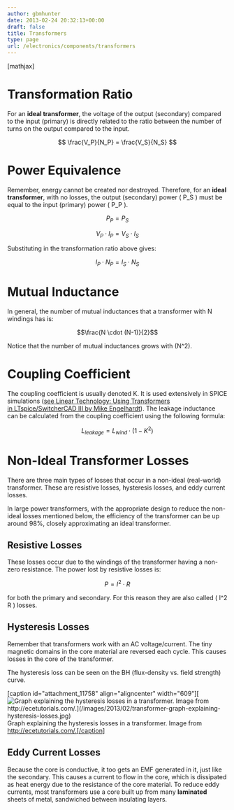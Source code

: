 ```yaml
---
author: gbmhunter
date: 2013-02-24 20:32:13+00:00
draft: false
title: Transformers
type: page
url: /electronics/components/transformers
---
```


[mathjax]

# Transformation Ratio

For an **ideal transformer**, the voltage of the output (secondary) compared to the input (primary) is directly related to the ratio between the number of turns on the output compared to the input.

$$ \frac{V_P}{N_P} = \frac{V_S}{N_S} $$

# Power Equivalence

Remember, energy cannot be created nor destroyed. Therefore, for an **ideal transformer**, with no losses, the output (secondary) power \( P_S \) must be equal to the input (primary) power \( P_P \).

$$ P_P = P_S $$

$$ V_P \cdot I_P = V_S \cdot I_S $$

Substituting in the transformation ratio above gives:

$$ I_P \cdot N_P = I_S \cdot N_S $$

# Mutual Inductance

In general, the number of mutual inductances that a transformer with N windings has is:

$$\frac{N \cdot (N-1)}{2}$$

Notice that the number of mutual inductances grows with \(N^2\).

# Coupling Coefficient

The coupling coefficient is usually denoted K. It is used extensively in SPICE simulations ([see Linear Technology: Using Transformers in LTspice/SwitcherCAD III by Mike Engelhardt](http://cds.linear.com/docs/en/lt-journal/LTMag-V16N3-23-LTspice_Transformers-MikeEngelhardt.pdf)). The leakage inductance can be calculated from the coupling coefficient using the following formula:

$$L_{leakage} = L_{wind} \cdot (1 - K^2)$$

# Non-Ideal Transformer Losses

There are three main types of losses that occur in a non-ideal (real-world) transformer. These are resistive losses, hysteresis losses, and eddy current losses.

In large power transformers, with the appropriate design to reduce the non-ideal losses mentioned below, the efficiency of the transformer can be up around 98%, closely approximating an ideal transformer.

## Resistive Losses

These losses occur due to the windings of the transformer having a non-zero resistance. The power lost by resistive losses is:

$$ P = I^2 \cdot R $$

for both the primary and secondary. For this reason they are also called \( I^2 R \) losses.

## Hysteresis Losses

Remember that transformers work with an AC voltage/current. The tiny magnetic domains in the core material are reversed each cycle. This causes losses in the core of the transformer.

The hysteresis loss can be seen on the BH (flux-density vs. field strength) curve.

[caption id="attachment_11758" align="aligncenter" width="609"][![Graph explaining the hysteresis losses in a transformer. Image from http://ecetutorials.com/.](/images/2013/02/transformer-graph-explaining-hysteresis-losses.jpg)
](/images/2013/02/transformer-graph-explaining-hysteresis-losses.jpg) Graph explaining the hysteresis losses in a transformer. Image from http://ecetutorials.com/.[/caption]

## Eddy Current Losses

Because the core is conductive, it too gets an EMF generated in it, just like the secondary. This causes a current to flow in the core, which is dissipated as heat energy due to the resistance of the core material. To reduce eddy currents, most transformers use a core built up from many **laminated** sheets of metal, sandwiched between insulating layers.

 
